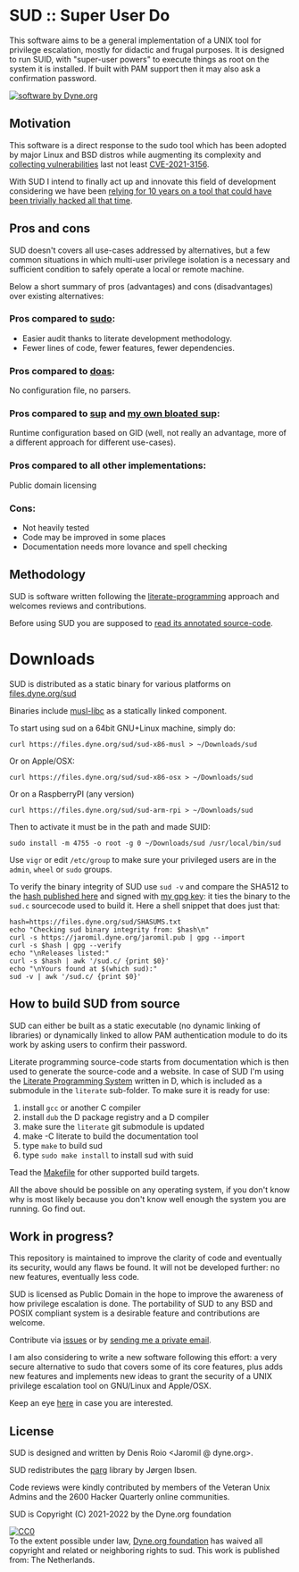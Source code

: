 # SUD :: Super User Do

This software aims to be a general implementation of a UNIX tool for
privilege escalation, mostly for didactic and frugal purposes. It is
designed to run SUID, with "super-user powers" to execute things as
root on the system it is installed. If built with PAM support then it
may also ask a confirmation password.

[![software by Dyne.org](https://files.dyne.org/software_by_dyne.png)](http://www.dyne.org)

## Motivation

This software is a direct response to the sudo tool which has been
adopted by major Linux and BSD distros while augmenting its complexity
and [collecting
vulnerabilities](https://cve.mitre.org/cgi-bin/cvekey.cgi?keyword=sudo)
last not least
[CVE-2021-3156](https://cve.mitre.org/cgi-bin/cvename.cgi?name=CVE-2021-3156).

With SUD I intend to finally act up and innovate this field of
development considering we have been [relying for 10 years on a tool
that could have been trivially hacked all that
time](https://www.zdnet.com/article/10-years-old-sudo-bug-lets-linux-users-gain-root-level-access/).

## Pros and cons

SUD doesn't covers all use-cases addressed by alternatives, but a few
common situations in which multi-user privilege isolation is a
necessary and sufficient condition to safely operate a local or remote
machine.

Below a short summary of pros (advantages) and cons (disadvantages) over
existing alternatives:

### Pros compared to [sudo](https://www.sudo.ws/repo.html):

- Easier audit thanks to literate development methodology.
- Fewer lines of code, fewer features, fewer dependencies.

### Pros compared to [doas](https://github.com/Duncaen/OpenDoas):

No configuration file, no parsers.

### Pros compared to [sup](https://github.com/parazyd/sup) and [my own bloated sup](https://github.com/dyne/sup):

Runtime configuration based on GID (well, not really an advantage,
more of a different approach for different use-cases).

### Pros compared to all other implementations:

Public domain licensing

### Cons:

- Not heavily tested
- Code may be improved in some places
- Documentation needs more lovance and spell checking


## Methodology

SUD is software written following the
[literate-programming](https://en.wikipedia.org/wiki/Literate_programming)
approach and welcomes reviews and contributions.

Before using SUD you are supposed to [read its annotated source-code](https://sud.dyne.org).


# Downloads

SUD is distributed as a static binary for various platforms on
[files.dyne.org/sud](https://files.dyne.org/sud)

Binaries include [musl-libc](https://musl-libc.org) as a statically
linked component.

To start using sud on a 64bit GNU+Linux machine, simply do:

```
curl https://files.dyne.org/sud/sud-x86-musl > ~/Downloads/sud
```

Or on Apple/OSX:
```
curl https://files.dyne.org/sud/sud-x86-osx > ~/Downloads/sud
```

Or on a RaspberryPI (any version)
```
curl https://files.dyne.org/sud/sud-arm-rpi > ~/Downloads/sud
```

Then to activate it must be in the path and made SUID:
```
sudo install -m 4755 -o root -g 0 ~/Downloads/sud /usr/local/bin/sud
```

Use `vigr` or edit `/etc/group` to make sure your privileged users are in the `admin`, `wheel` or `sudo` groups.

To verify the binary integrity of SUD use `sud -v` and compare the SHA512 to the [hash published here](https://files.dyne.org/sud/SHASUMS.txt) and signed with [my gpg key](https://jaromil.dyne.org/jaromil.pub): it ties the binary to the `sud.c` sourcecode used to build it. Here a shell snippet that does just that:

```
hash=https://files.dyne.org/sud/SHASUMS.txt
echo "Checking sud binary integrity from: $hash\n"
curl -s https://jaromil.dyne.org/jaromil.pub | gpg --import
curl -s $hash | gpg --verify
echo "\nReleases listed:"
curl -s $hash | awk '/sud.c/ {print $0}'
echo "\nYours found at $(which sud):"
sud -v | awk '/sud.c/ {print $0}'
```

## How to build SUD from source

SUD can either be built as a static executable (no dynamic linking of
libraries) or dynamically linked to allow PAM authentication module to
do its work by asking users to confirm their password.

Literate programming source-code starts from documentation which is
then used to generate the source-code and a website. In case of SUD
I'm using the [Literate Programming
System](https://github.com/zyedidia/Literate) written in D, which is
included as a submodule in the `literate` sub-folder. To make sure it is ready for use:

1. install `gcc` or another C compiler
2. install `dub` the D package registry and a D compiler
3. make sure the `literate` git submodule is updated
4. make -C literate to build the documentation tool
5. type `make` to build sud
6. type `sudo make install` to install sud with suid

Tead the [Makefile](Makefile) for other supported build targets.

All the above should be possible on any operating system, if you don't
know why is most likely because you don't know well enough the system
you are running. Go find out.

## Work in progress?

This repository is maintained to improve the clarity of code and
eventually its security, would any flaws be found. It will not be
developed further: no new features, eventually less code.

SUD is licensed as Public Domain in the hope to improve the awareness
of how privilege escalation is done. The portability of SUD to any BSD
and POSIX compliant system is a desirable feature and contributions
are welcome.

Contribute via [issues](dyne/sud/issues) or by [sending me a private email](https://jaromil.dyne.org).

I am also considering to write a new software following this effort: a very
secure alternative to sudo that covers some of its core features, plus
adds new features and implements new ideas to grant the security of a
UNIX privilege escalation tool on GNU/Linux and Apple/OSX.

Keep an eye [here](https://github.com/jaromil/suca) in case you are interested.

## License

SUD is designed and written by Denis Roio <Jaromil @ dyne.org>.

SUD redistributes the [parg](https://github.com/jibsen/parg) library by Jørgen Ibsen.

Code reviews were kindly contributed by members of the Veteran Unix Admins and the 2600 Hacker Quarterly online communities.

SUD is Copyright (C) 2021-2022 by the Dyne.org foundation

<p xmlns:dct="https://purl.org/dc/terms/" xmlns:vcard="https://www.w3.org/2001/vcard-rdf/3.0#">
  <a rel="license"
     href="https://creativecommons.org/publicdomain/zero/1.0/">
    <img src="https://i.creativecommons.org/p/zero/1.0/88x31.png" style="border-style: none;" alt="CC0" />
  </a>
  <br />
  To the extent possible under law,
  <a rel="dct:publisher"
     href="https://dyne.org">
    <span property="dct:title">Dyne.org foundation</span></a>
  has waived all copyright and related or neighboring rights to
  <span property="dct:title">sud</span>.
This work is published from:
<span property="vcard:Country" datatype="dct:ISO3166"
      content="NL" about="https://dyne.org">
  The Netherlands</span>.
</p>
